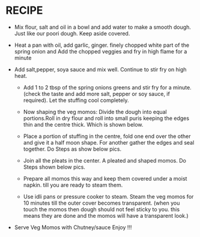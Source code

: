  # RECIPE
 
* Mix flour, salt and oil  in a bowl and add water to make a smooth dough. Just like our poori dough. Keep aside covered.

* Heat a pan with oil, add garlic, ginger. finely chopped white part of the spring onion and Add the chopped veggies and fry in high flame for a minute

* Add salt,pepper, soya sauce and mix well. Continue to stir fry on high heat.

  * Add 1 to 2 tbsp of the spring onions greens and stir fry for a minute. (check the taste and add more salt, pepper or soy sauce, if required). Let the stuffing cool completely.

  * Now shaping the veg momos:  Divide the dough into equal portions.Roll in dry flour and roll into small puris keeping the edges thin and the centre thick. Which is shown below.

  * Place a portion of stuffing in the centre, fold one end over the other and give it a half moon shape. For another gather the edges and seal together. Do Steps  as show below pics.

  * Join all the pleats in the center.  A pleated and shaped momos. Do Steps shown below pics.

   * Prepare all momos this way and keep them covered under a moist napkin. till you are ready to steam them.

  
  * Use idli pans or pressure cooker to steam. Steam the veg momos for 10 minutes till the outer cover becomes transparent. (when you touch the momos then dough should not feel sticky to you. this means they are done and the momos will have a transparent look.)

 * Serve Veg Momos with Chutney/sauce Enjoy !!! 
   
   



